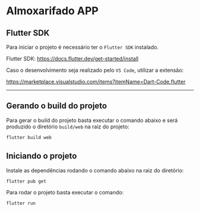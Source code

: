 # Almoxarifado APP

## Flutter SDK

Para iniciar o projeto é necessário ter o `Flutter SDK` instalado.

Flutter SDK: <https://docs.flutter.dev/get-started/install>

Caso o desenvolvimento seja realizado pelo `VS Code`, utilizar a extensão:

<https://marketplace.visualstudio.com/items?itemName=Dart-Code.flutter>

---

## Gerando o build do projeto

Para gerar o build do projeto basta executar o comando abaixo e será produzido o diretório `build/web` na raiz do projeto:

```sh
flutter build web
```

## Iniciando o projeto

Instale as dependências rodando o comando abaixo na raiz do diretório:

```sh
flutter pub get
```

Para rodar o projeto basta executar o comando:

```sh
flutter run
```
